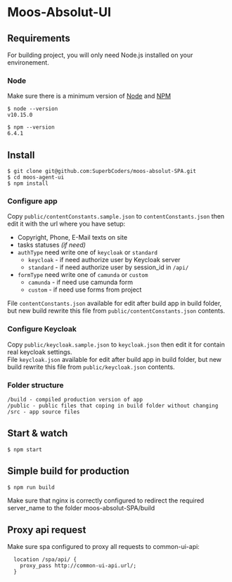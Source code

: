 # Moos-Absolut-UI

## Requirements

For building project, you will only need Node.js installed on your environement.

### Node

Make sure there is a minimum version of [Node](http://nodejs.org/) and [NPM](https://npmjs.org/)

    $ node --version
    v10.15.0

    $ npm --version
    6.4.1

## Install

    $ git clone git@github.com:SuperbCoders/moos-absolut-SPA.git
    $ cd moos-agent-ui
    $ npm install

### Configure app

Copy `public/contentConstants.sample.json` to `contentConstants.json` then edit it with the url where you have setup:

- Copyright, Phone, E-Mail texts on site
- tasks statuses *(if need)*
- `authType` need write one of `keycloak` or `standard`
    - `keycloak` - if need authorize user by Keycloak server
    - `standard` - if need authorize user by session_id in `/api/`
- `formType` need write one of `camunda` or `custom`
    - `camunda` - if need use camunda form
    - `custom` - if need use forms from project
    
File `contentConstants.json` available for edit after build app in build folder, but new build rewrite this file from `public/contentConstants.json` contents.

### Configure Keycloak

Copy `public/keycloak.sample.json` to `keycloak.json` then edit it for contain real keycloak settings.  
File `keycloak.json` available for edit after build app in build folder, but new build rewrite this file from `public/keycloak.json` contents.
    
### Folder structure

    /build - compiled production version of app
    /public - public files that coping in build folder without changing
    /src - app source files

## Start & watch

    $ npm start

## Simple build for production

    $ npm run build

Make sure that nginx is correctly configured to redirect the required server_name to the folder moos-absolut-SPA/build

## Proxy api request

Make sure spa configured to proxy all requests to common-ui-api:

```
  location /spa/api/ {
    proxy_pass http://common-ui-api.url/;
  }
```